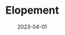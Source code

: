 ---
date: 2023-04-01
featured_image: npe10.gpeg
title: Elopement
description: We specialize in crafting unforgettable experiences for elopement weddings. Our dedicated team works closely with couples to design and execute a truly unique and intimate celebration that reflects their love story and individuality. From breathtaking locations to personalized touches, we ensure that every detail is meticulously curated, allowing couples to focus on the magic of their special day
#type: gallery
---